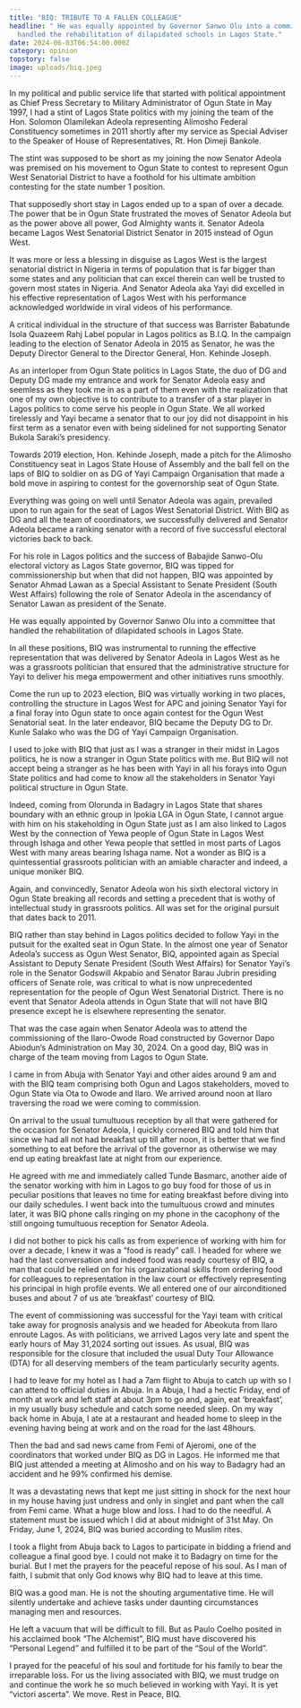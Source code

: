 ```yaml
---
title: "BIQ: TRIBUTE TO A FALLEN COLLEAGUE"
headline: " He was equally appointed by Governor Sanwo Olu into a committee that
  handled the rehabilitation of dilapidated schools in Lagos State."
date: 2024-06-03T06:54:00.000Z
category: opinion
topstory: false
image: uploads/biq.jpeg
---
```

In my political and public service life that started with political appointment as Chief Press Secretary to Military Administrator of Ogun State in May 1997, I had a stint of Lagos State politics with my joining the team of the Hon. Solomon Olamilekan Adeola representing Alimosho Federal Constituency sometimes in 2011 shortly after my service as Special Adviser to the Speaker of House of Representatives, Rt. Hon Dimeji Bankole. 



The stint was supposed to be short as my joining the now Senator Adeola was premised on his movement to Ogun State to contest to represent Ogun West Senatorial District to have a foothold for his ultimate ambition contesting for the state number 1 position.



That supposedly short stay in Lagos ended up to a span of over a decade. The power that be in Ogun State frustrated the moves of Senator Adeola but as the power above all power, God Almighty wants it. Senator Adeola became Lagos West Senatorial District Senator in 2015 instead of Ogun West. 



It was more or less a blessing in disguise as Lagos West is the largest senatorial district in Nigeria in terms of population that is far bigger than some states and any politician that can excel therein can well be trusted to govern most states in Nigeria. And Senator Adeola aka Yayi did excelled in his effective representation of Lagos West with his performance acknowledged worldwide in viral videos of his performance.



A critical individual in the structure of that success was Barrister Babatunde Isola Quazeem Rahj Label popular in Lagos politics as B.I.Q. In the campaign leading to the election of Senator Adeola in 2015 as Senator, he was the Deputy Director General to the Director General, Hon. Kehinde Joseph. 



As an interloper from Ogun State politics in Lagos State, the duo of DG and Deputy DG made my entrance and work for Senator Adeola easy and seemless as they took me in as a part of them even with the realization that one of my own objective is to contribute to a transfer of a star player in Lagos politics to come serve his people in Ogun State. We all worked tirelessly and Yayi became a senator that to our joy did not disappoint in his first term as a senator even with being sidelined for not supporting Senator Bukola Saraki’s presidency.



Towards 2019 election, Hon. Kehinde Joseph, made a pitch for the Alimosho Constituency seat in Lagos State House of Assembly and the ball fell on the laps of BIQ to soldier on as DG of Yayi Campaign Organisation that made a bold move in aspiring to contest for the governorship seat of Ogun State. 



Everything was going on well until Senator Adeola was again, prevailed upon to run again for the seat of Lagos West Senatorial District. With BIQ as DG and all the team of coordinators, we successfully delivered and Senator Adeola became a ranking senator with a record of five successful electoral victories back to back.



 For his role in Lagos politics and the success of Babajide Sanwo-Olu electoral victory as Lagos State governor, BIQ was tipped for commissionership but when that did not happen, BIQ was appointed by Senator Ahmad Lawan as a Special Assistant to Senate President (South West Affairs) following the role of Senator Adeola in the ascendancy of Senator Lawan as president of the Senate.



 He was equally appointed by Governor Sanwo Olu into a committee that handled the rehabilitation of dilapidated schools in Lagos State.



In all these positions, BIQ was instrumental to running the effective representation that was delivered by Senator Adeola in Lagos West as he was a grassroots politician that ensured that the administrative structure for Yayi to deliver his mega empowerment and other initiatives runs smoothly.



 Come the run up to 2023 election, BIQ was virtually working in two places, controlling the structure in Lagos West for APC and joining Senator Yayi for a final foray into Ogun state to once again contest for the Ogun West Senatorial seat. In the later endeavor, BIQ became the Deputy DG to Dr. Kunle Salako who was the DG of Yayi Campaign Organisation. 



I used to joke with BIQ that just as I was a stranger in their midst in Lagos politics, he is now a stranger in Ogun State politics with me. But BIQ will not accept being a stranger as he has been with Yayi in all his forays into Ogun State politics and had come to know all the stakeholders in Senator Yayi political structure in Ogun State. 



Indeed, coming from Olorunda in Badagry in Lagos State that shares boundary with an ethnic group in Ipokia LGA in Ogun State, I cannot argue with him on his stakeholding in Ogun State just as I am also linked to Lagos West by the connection of Yewa people of Ogun State in Lagos West through Ishaga and other Yewa people that settled in most parts of Lagos West with many areas bearing Ishaga name. Not a wonder as BIQ is a quintessential grassroots politician with an amiable character and indeed, a unique moniker BIQ.



Again, and convincedly, Senator Adeola won his sixth electoral victory in Ogun State breaking all records and setting a precedent that is wothy of intellectual study in grassroots politics.  All was set for the original pursuit that dates back to 2011.



 BIQ rather than stay behind in Lagos politics decided to follow Yayi in the putsuit for the exalted seat in Ogun State. In the almost one year of Senator Adeola’s success as Ogun West Senator, BIQ, appointed again as Special Assistant to Deputy Senate President (South West Affairs) for Senator Yayi’s role in the Senator Godswill Akpabio and Senator Barau Jubrin presiding officers of Senate role, was critical to what is now unprecedented representation for the people of Ogun West Senatorial District. There is no event that Senator Adeola attends in Ogun State that will not have BIQ presence  except he is elsewhere representing the senator.



That was the case again when Senator Adeola was to attend the commissioning of the Ilaro-Owode Road constructed by Governor Dapo Abiodun’s Administration on May 30, 2024. On a good day, BIQ was in charge of the team moving from Lagos to Ogun State.



 I came in from Abuja with Senator Yayi and other aides around 9 am and with the BIQ team comprising both Ogun and Lagos stakeholders, moved to Ogun State via Ota to Owode and Ilaro. We arrived around noon at Ilaro traversing the road we were coming to commission.



On arrival to the usual tumultuous reception by all that were gathered for the occasion for Senator Adeola, I quickly cornered BIQ and told him that since we had all not had breakfast up till after noon, it is better that we find something to eat before the arrival of the governor as otherwise we may end up eating breakfast late at night from our experience.



 He agreed with me and immediately called Tunde Basmarc, another aide of the senator working with him in Lagos to go buy food for those of us in peculiar positions that leaves no time for eating breakfast before diving into our daily schedules. I went back into the tumultuous crowd and minutes later, it was BIQ phone calls ringing on my phone in the cacophony of the still ongoing tumultuous reception for Senator Adeola. 



I did not bother to pick his calls as from experience of working with him for over a decade, I knew it was a “food is ready” call. I headed for where we had the last conversation and indeed food was ready courtesy of BIQ, a man that could be relied on for his organizational skills from ordering food for colleagues to representation in the law court or effectively representing his principal in high profile events. We all entered one of our airconditioned buses and about 7 of us ate ‘breakfast’ courtesy of BIQ.



The event of commissioning was successful for the Yayi team with critical take away for prognosis analysis and we headed for Abeokuta from Ilaro enroute Lagos. As with politicians, we arrived Lagos very late and spent the early hours of May 31,2024 sorting out issues. As usual, BIQ was responsible for the closure that included the usual Duty Tour Allowance (DTA) for all deserving members of the team particularly security agents.



 I had to leave for my hotel as I had a 7am flight to Abuja to catch up with so I can attend to official duties in Abuja. In a Abuja, I had a hectic Friday, end of month at work and left staff at about 3pm to go and, again, eat ‘breakfast’, in my usually busy schedule and catch some needed sleep. On my way back home in Abuja, I ate at a restaurant and headed home to sleep in the evening having being at work and on the road for the last 48hours.



Then the bad and sad news came from Femi of Ajeromi, one of the coordinators that worked under BIQ as DG in Lagos. He informed me that BIQ just attended a meeting at Alimosho and on his way to Badagry had an accident and he 99% confirmed his demise.



 It was a devastating news that kept me just sitting in shock for the next hour in my house having just undress and only in singlet and pant when the call from Femi came. What a huge blow and loss. I had to do the needful. A statement must be issued which I did at about midnight of 31st May. On Friday, June 1, 2024, BIQ was buried according to Muslim rites.



 I took a flight from Abuja back to Lagos to participate in bidding a friend and colleague a final good bye. I could not make it to Badagry on time for the burial. But I met the prayers for the peaceful repose of his soul. As I man of faith, I submit that only God knows why BIQ had to leave at this time.



BIQ was a good man. He is not the shouting argumentative time. He will silently undertake and achieve tasks under daunting circumstances managing men and resources. 



He left a vacuum that will be difficult to fill. But as Paulo Coelho posited in his acclaimed book “The Alchemist”, BIQ must have discovered his “Personal Legend” and fulfilled it to be part of the “Soul of the World”.



I prayed for the peaceful of his soul and fortitude for his family to bear the irreparable loss. For us the living associated with BIQ, we must trudge on and continue the work he so much believed in working with Yayi. It is yet “victori ascerta”. We move. Rest in Peace, BIQ.
